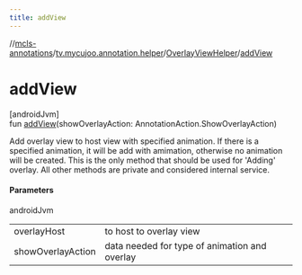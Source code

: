 ```yaml
---
title: addView
---
```

//[mcls-annotations](../../../index.html)/[tv.mycujoo.annotation.helper](../index.html)/[OverlayViewHelper](index.html)/[addView](add-view.html)



# addView



[androidJvm]\
fun [addView](add-view.html)(showOverlayAction: AnnotationAction.ShowOverlayAction)



Add overlay view to host view with specified animation. If there is a specified animation, it will be add with amimation, otherwise no animation will be created. This is the only method that should be used for 'Adding' overlay. All other methods are private and considered internal service.



#### Parameters


androidJvm

| | |
|---|---|
| overlayHost | to host to overlay view |
| showOverlayAction | data needed for type of animation and overlay |




